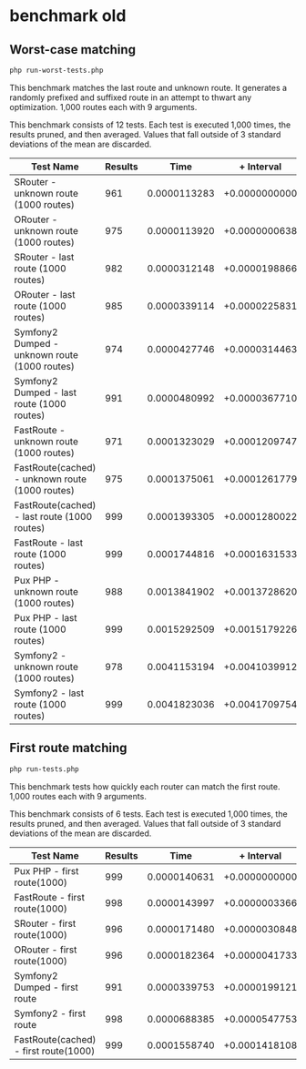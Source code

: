 # benchmark old

## Worst-case matching

```bash
php run-worst-tests.php
```

This benchmark matches the last route and unknown route. It generates a randomly prefixed and suffixed route in an attempt to thwart any optimization. 1,000 routes each with 9 arguments.

This benchmark consists of 12 tests. Each test is executed 1,000 times, the results pruned, and then averaged. Values that fall outside of 3 standard deviations of the mean are discarded.


Test Name | Results | Time | + Interval | Change
--------- | ------- | ---- | ---------- | ------
SRouter - unknown route (1000 routes) | 961 | 0.0000113283 | +0.0000000000 | baseline
ORouter - unknown route (1000 routes) | 975 | 0.0000113920 | +0.0000000638 | 1% slower
SRouter - last route (1000 routes) | 982 | 0.0000312148 | +0.0000198866 | 176% slower
ORouter - last route (1000 routes) | 985 | 0.0000339114 | +0.0000225831 | 199% slower
Symfony2 Dumped - unknown route (1000 routes) | 974 | 0.0000427746 | +0.0000314463 | 278% slower
Symfony2 Dumped - last route (1000 routes) | 991 | 0.0000480992 | +0.0000367710 | 325% slower
FastRoute - unknown route (1000 routes) | 971 | 0.0001323029 | +0.0001209747 | 1068% slower
FastRoute(cached) - unknown route (1000 routes) | 975 | 0.0001375061 | +0.0001261779 | 1114% slower
FastRoute(cached) - last route (1000 routes) | 999 | 0.0001393305 | +0.0001280022 | 1130% slower
FastRoute - last route (1000 routes) | 999 | 0.0001744816 | +0.0001631533 | 1440% slower
Pux PHP - unknown route (1000 routes) | 988 | 0.0013841902 | +0.0013728620 | 12119% slower
Pux PHP - last route (1000 routes) | 999 | 0.0015292509 | +0.0015179226 | 13399% slower
Symfony2 - unknown route (1000 routes) | 978 | 0.0041153194 | +0.0041039912 | 36228% slower
Symfony2 - last route (1000 routes) | 999 | 0.0041823036 | +0.0041709754 | 36819% slower

## First route matching

```bash
php run-tests.php
```

This benchmark tests how quickly each router can match the first route. 1,000 routes each with 9 arguments.

This benchmark consists of 6 tests. Each test is executed 1,000 times, the results pruned, and then averaged. Values that fall outside of 3 standard deviations of the mean are discarded.


Test Name | Results | Time | + Interval | Change
--------- | ------- | ---- | ---------- | ------
Pux PHP - first route(1000) | 999 | 0.0000140631 | +0.0000000000 | baseline
FastRoute - first route(1000) | 998 | 0.0000143997 | +0.0000003366 | 2% slower
SRouter - first route(1000) | 996 | 0.0000171480 | +0.0000030848 | 22% slower
ORouter - first route(1000) | 996 | 0.0000182364 | +0.0000041733 | 30% slower
Symfony2 Dumped - first route | 991 | 0.0000339753 | +0.0000199121 | 142% slower
Symfony2 - first route | 998 | 0.0000688385 | +0.0000547753 | 389% slower
FastRoute(cached) - first route(1000) | 999 | 0.0001558740 | +0.0001418108 | 1008% slower
